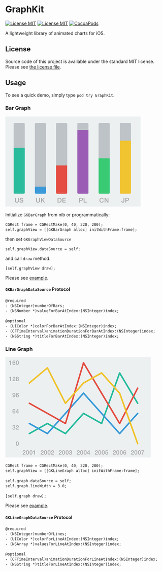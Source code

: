 # GraphKit

[![License MIT](https://img.shields.io/badge/contact-@MichalKonturek-blue.svg?style=flat)](http://twitter.com/michalkonturek)
[![License MIT](https://img.shields.io/badge/license-MIT-blue.svg?style=flat)](https://github.com/michalkonturek/GraphKit/blob/master/LICENSE)
[![CocoaPods](https://img.shields.io/cocoapods/v/GraphKit.svg?style=flat)](https://github.com/michalkonturek/GraphKit)


A lightweight library of animated charts for iOS. 


## License

Source code of this project is available under the standard MIT license. Please see [the license file][LICENSE].

[PODS]:http://cocoapods.org/
[LICENSE]:https://github.com/michalkonturek/GraphKit/blob/master/LICENSE


## Usage

To see a quick demo, simply type `pod try GraphKit`.

### Bar Graph

![Build Platform](images/bar-graph.png)

Initialize `GKBarGraph` from nib or programmatically:

```objc
CGRect frame = CGRectMake(0, 40, 320, 200);
self.graphView = [[GKBarGraph alloc] initWithFrame:frame];
```

then set `GKGraphViewDataSource` 

```objc
self.graphView.dataSource = self;
```

and call `draw` method.

```objc
[self.graphView draw];
```


Please see [example][BAR].

[BAR]:https://github.com/michalkonturek/GraphKit/blob/master/GraphKit/Example/ExampleBarGraphVC.m


#### `GKBarGraphDataSource` Protocol

```objc
@required
- (NSInteger)numberOfBars;
- (NSNumber *)valueForBarAtIndex:(NSInteger)index;

@optional
- (UIColor *)colorForBarAtIndex:(NSInteger)index;
- (CFTimeInterval)animationDurationForBarAtIndex:(NSInteger)index;
- (NSString *)titleForBarAtIndex:(NSInteger)index;
```


### Line Graph

![Build Platform](images/line-graph.png)

```objc
CGRect frame = CGRectMake(0, 40, 320, 200);
self.graphView = [[GKLineGraph alloc] initWithFrame:frame];

self.graph.dataSource = self;
self.graph.lineWidth = 3.0;

[self.graph draw];
```

Please see [example][LINE].

[LINE]:https://github.com/michalkonturek/GraphKit/blob/master/GraphKit/Example/ExampleLineGraph.m


#### `GKLineGraphDataSource` Protocol

```objc
@required
- (NSInteger)numberOfLines;
- (UIColor *)colorForLineAtIndex:(NSInteger)index;
- (NSArray *)valuesForLineAtIndex:(NSInteger)index;

@optional
- (CFTimeInterval)animationDurationForLineAtIndex:(NSInteger)index;
- (NSString *)titleForLineAtIndex:(NSInteger)index;
```

<!--[@MichalKonturek](https://twitter.com/MichalKonturek)-->

